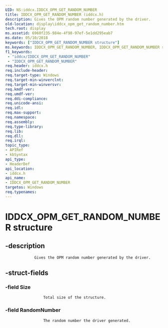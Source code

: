 ```yaml
---
UID: NS:iddcx.IDDCX_OPM_GET_RANDOM_NUMBER
title: IDDCX_OPM_GET_RANDOM_NUMBER (iddcx.h)
description: Gives the OPM random number generated by the driver.
old-location: display\iddcx_opm_get_random_number.htm
tech.root: display
ms.assetid: 6960f235-984e-4f98-97ef-5e1dd295eab7
ms.date: 05/10/2018
keywords: ["IDDCX_OPM_GET_RANDOM_NUMBER structure"]
ms.keywords: IDDCX_OPM_GET_RANDOM_NUMBER, IDDCX_OPM_GET_RANDOM_NUMBER structure [Display Devices], display.iddcx_opm_get_random_number, iddcx/IDDCX_OPM_GET_RANDOM_NUMBER
f1_keywords:
 - "iddcx/IDDCX_OPM_GET_RANDOM_NUMBER"
 - "IDDCX_OPM_GET_RANDOM_NUMBER"
req.header: iddcx.h
req.include-header: 
req.target-type: Windows
req.target-min-winverclnt: 
req.target-min-winversvr: 
req.kmdf-ver: 
req.umdf-ver: 
req.ddi-compliance: 
req.unicode-ansi: 
req.idl: 
req.max-support: 
req.namespace: 
req.assembly: 
req.type-library: 
req.lib: 
req.dll: 
req.irql: 
topic_type:
- APIRef
- kbSyntax
api_type:
- HeaderDef
api_location:
- iddcx.h
api_name:
- IDDCX_OPM_GET_RANDOM_NUMBER
targetos: Windows
req.typenames: 
---
```


# IDDCX_OPM_GET_RANDOM_NUMBER structure


## -description



                 Gives the OPM random number generated by the driver.


## -struct-fields




### -field Size


                     Total size of the structure.
                 


### -field RandomNumber


                     The random number the driver generated.
                 

